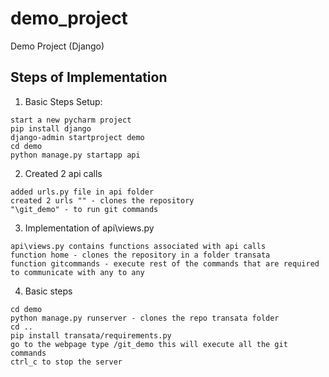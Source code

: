 # demo_project
Demo Project (Django)

## Steps of Implementation 
1. Basic Steps Setup:     
```
start a new pycharm project
pip install django
django-admin startproject demo
cd demo
python manage.py startapp api
```
2. Created 2 api calls
```
added urls.py file in api folder
created 2 urls "" - clones the repository
"\git_demo" - to run git commands
```
3. Implementation of api\views.py
```
api\views.py contains functions associated with api calls
function home - clones the repository in a folder transata
function gitcommands - execute rest of the commands that are required to communicate with any to any

```
4. Basic steps
```
cd demo
python manage.py runserver - clones the repo transata folder
cd ..
pip install transata/requirements.py
go to the webpage type /git_demo this will execute all the git commands
ctrl_c to stop the server
```
